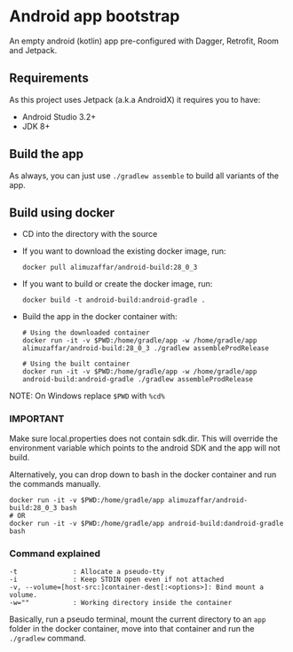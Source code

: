 # Android app bootstrap

An empty android (kotlin) app pre-configured with Dagger, Retrofit, Room and Jetpack.

## Requirements

As this project uses Jetpack (a.k.a AndroidX) it requires you to have:

- Android Studio 3.2+
- JDK 8+

## Build the app

As always, you can just use `./gradlew assemble` to build all variants
of the app.

## Build using docker

- CD into the directory with the source

- If you want to download the existing docker image, run:

      docker pull alimuzaffar/android-build:28_0_3

- If you want to build or create the docker image, run:

      docker build -t android-build:android-gradle .

- Build the app in the docker container with:

      # Using the downloaded container
      docker run -it -v $PWD:/home/gradle/app -w /home/gradle/app alimuzaffar/android-build:28_0_3 ./gradlew assembleProdRelease

      # Using the built container
      docker run -it -v $PWD:/home/gradle/app -w /home/gradle/app android-build:android-gradle ./gradlew assembleProdRelease

NOTE: On Windows replace `$PWD` with `%cd%`

### IMPORTANT
Make sure local.properties does not contain sdk.dir. This will override the environment variable which points
to the android SDK and the app will not build.


Alternatively, you can drop down to bash in the docker container and run the commands manually.

    docker run -it -v $PWD:/home/gradle/app alimuzaffar/android-build:28_0_3 bash
    # OR
    docker run -it -v $PWD:/home/gradle/app android-build:dandroid-gradle bash


### Command explained

    -t              : Allocate a pseudo-tty
    -i              : Keep STDIN open even if not attached
    -v, --volume=[host-src:]container-dest[:<options>]: Bind mount a volume.
    -w=""           : Working directory inside the container

Basically, run a pseudo terminal, mount the current directory to an `app` folder in the docker container, move into that container and run the `./gradlew` command.
